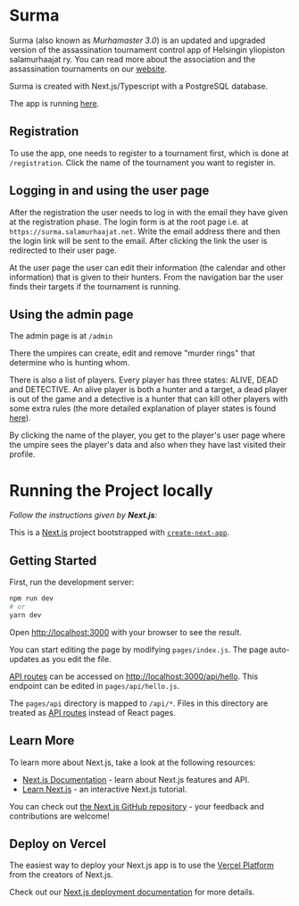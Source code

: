 # Surma

Surma (also known as _Murhamaster 3.0_) is an updated and upgraded version of the assassination tournament control app of Helsingin yliopiston salamurhaajat ry. You can read more about the association and the assassination tournaments on our [website](https://salamurhaajat.net).

Surma is created with Next.js/Typescript with a PostgreSQL database.

The app is running [here](https://surma.salamurhaajat.net).

## Registration

To use the app, one needs to register to a tournament first, which is done at `/registration`. Click the name of the tournament you want to register in.

## Logging in and using the user page

After the registration the user needs to log in with the email they have given at the registration phase. The login form is at the root page i.e. at `https://surma.salamurhaajat.net`. Write the email address there and then the login link will be sent to the email. After clicking the link the user is redirected to their user page.

At the user page the user can edit their information (the calendar and other information) that is given to their hunters. From the navigation bar the user finds their targets if the tournament is running.

## Using the admin page

The admin page is at `/admin`

There the umpires can create, edit and remove "murder rings" that determine who is hunting whom.

There is also a list of players. Every player has three states: ALIVE, DEAD and DETECTIVE. An alive player is both a hunter and a target, a dead player is out of the game and a detective is a hunter that can kill other players with some extra rules (the more detailed explanation of player states is found [here](https://salamurhaajat.net/mika-salamurhapeli/turnaussaannot)).

By clicking the name of the player, you get to the player's user page where the umpire sees the player's data and also when they have last visited their profile.

# Running the Project locally

_Follow the instructions given by **Next.js**:_

This is a [Next.js](https://nextjs.org/) project bootstrapped with [`create-next-app`](https://github.com/vercel/next.js/tree/canary/packages/create-next-app).

## Getting Started

First, run the development server:

```bash
npm run dev
# or
yarn dev
```

Open [http://localhost:3000](http://localhost:3000) with your browser to see the result.

You can start editing the page by modifying `pages/index.js`. The page auto-updates as you edit the file.

[API routes](https://nextjs.org/docs/api-routes/introduction) can be accessed on [http://localhost:3000/api/hello](http://localhost:3000/api/hello). This endpoint can be edited in `pages/api/hello.js`.

The `pages/api` directory is mapped to `/api/*`. Files in this directory are treated as [API routes](https://nextjs.org/docs/api-routes/introduction) instead of React pages.

## Learn More

To learn more about Next.js, take a look at the following resources:

- [Next.js Documentation](https://nextjs.org/docs) - learn about Next.js features and API.
- [Learn Next.js](https://nextjs.org/learn) - an interactive Next.js tutorial.

You can check out [the Next.js GitHub repository](https://github.com/vercel/next.js/) - your feedback and contributions are welcome!

## Deploy on Vercel

The easiest way to deploy your Next.js app is to use the [Vercel Platform](https://vercel.com/new?utm_medium=default-template&filter=next.js&utm_source=create-next-app&utm_campaign=create-next-app-readme) from the creators of Next.js.

Check out our [Next.js deployment documentation](https://nextjs.org/docs/deployment) for more details.
